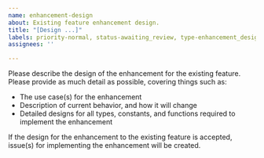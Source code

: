 ```yaml
---
name: enhancement-design
about: Existing feature enhancement design.
title: "[Design ...]"
labels: priority-normal, status-awaiting_review, type-enhancement_design
assignees: ''

---
```


Please describe the design of the enhancement for the existing feature.
Please provide as much detail as possible, covering things such as:
- The use case(s) for the enhancement
- Description of current behavior, and how it will change
- Detailed designs for all types, constants, and functions required to implement the
  enhancement

If the design for the enhancement to the existing feature is accepted, issue(s) for
implementing the enhancement will be created.
